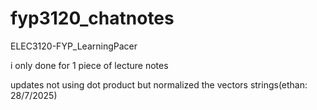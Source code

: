 # fyp3120_chatnotes
ELEC3120-FYP_LearningPacer

i only done for 1 piece of lecture notes

updates not using dot product but normalized the vectors strings(ethan: 28/7/2025)
